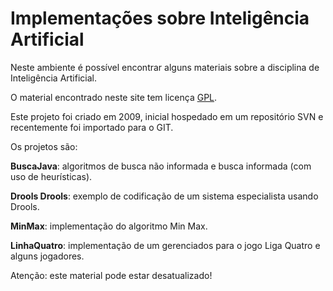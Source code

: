 Implementações sobre Inteligência Artificial
==============================================

Neste ambiente é possível encontrar alguns materiais sobre a disciplina de Inteligência Artificial.

O material encontrado neste site tem licença [GPL](http://www.gnu.org/licenses/gpl.html).

Este projeto foi criado em 2009, inicial hospedado em um repositório SVN e recentemente foi importado para o GIT.

Os projetos são:

**BuscaJava**: algoritmos de busca não informada e busca informada (com uso de heurísticas).

**Drools Drools**: exemplo de codificação de um sistema especialista usando Drools.

**MinMax**: implementação do algoritmo Min Max.

**LinhaQuatro**: implementação de um gerenciados para o jogo Liga Quatro e alguns jogadores.

Atenção: este material pode estar desatualizado!
